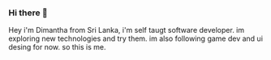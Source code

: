 ### Hi there 👋

Hey i'm Dimantha from Sri Lanka, i'm self taugt software developer. im exploring new technologies and try them. im also following game dev and ui desing for now. so this is me.
